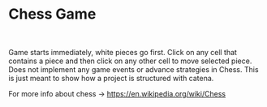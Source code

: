 # Chess Game

&nbsp;

Game starts immediately, white pieces go first. Click on any cell that contains a piece and then click on any other cell to move selected piece. Does not implement any game events or advance strategies in Chess. This is just meant to show how a project is structured with catena.

For more info about chess -> https://en.wikipedia.org/wiki/Chess
